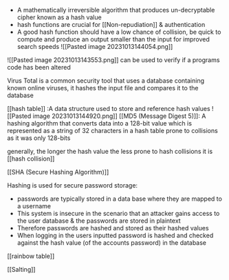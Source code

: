 - A mathematically irreversible algorithm that produces un-decryptable cipher known as a hash value
- hash functions are crucial for [[Non-repudiation]] & authentication
-  A good hash function should have a low chance of collision, be quick to compute and produce an output smaller than the input for improved search speeds
![[Pasted image 20231013144054.png]]


![[Pasted image 20231013143553.png]]
can be used to verify if a programs code has been altered

Virus Total is a common security tool that uses a database containing known online viruses, it hashes the input file and compares it to the database


[[hash table]] :A data structure used to store and reference hash values
![[Pasted image 20231013144920.png]]
[[MD5 (Message Digest 5)]]: 
A hashing algorithm that converts data into a 128-bit value which is represented as a string of 32 characters in a hash table
prone to collisions as it was only 128-bits 

generally, the longer the hash value the less prone to hash collisions it is
[[hash collision]]

[[SHA (Secure Hashing Algorithm)]]

Hashing is used for secure password storage:
- passwords are typically stored in a data base where they are mapped to a username
- This system is insecure in the scenario that an attacker gains access to the user database & the passwords are stored in plaintext
- Therefore passwords are hashed and stored as their hashed values 
- When logging in the users inputted password is hashed and checked against the hash value (of the accounts password) in the database

[[rainbow table]]

[[Salting]]



